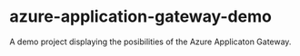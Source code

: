 # azure-application-gateway-demo
A demo project displaying the posibilities of the Azure Applicaton Gateway.
